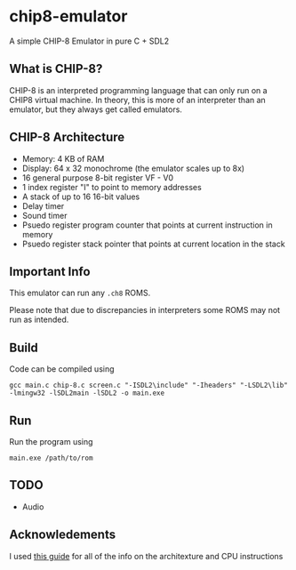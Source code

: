 # chip8-emulator
A simple CHIP-8 Emulator in pure C + SDL2

## What is CHIP-8?

CHIP-8 is an interpreted programming language that can only run on a CHIP8 virtual machine. In theory, this is more of an interpreter than an emulator, but they always get called emulators.

## CHIP-8 Architecture

- Memory: 4 KB of RAM
- Display: 64 x 32 monochrome (the emulator scales up to 8x)
- 16 general purpose 8-bit register VF - V0
- 1 index register "I" to point to memory addresses
- A stack of up to 16 16-bit values
- Delay timer
- Sound timer
- Psuedo register program counter that points at current instruction in memory
- Psuedo register stack pointer that points at current location in the stack

## Important Info
This emulator can run any `.ch8` ROMS. 

Please note that due to discrepancies in interpreters some ROMS may not run as intended. 

## Build

Code can be compiled using

```gcc main.c chip-8.c screen.c "-ISDL2\include" "-Iheaders" "-LSDL2\lib" -lmingw32 -lSDL2main -lSDL2 -o main.exe```

## Run
Run the program using

```main.exe /path/to/rom```

## TODO
- Audio

## Acknowledements

I used [this guide](https://tobiasvl.github.io/blog/write-a-chip-8-emulator/) for all of the info on the architexture and CPU instructions

